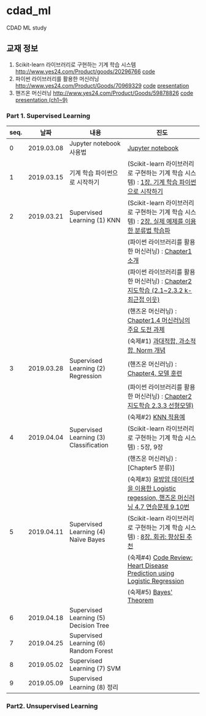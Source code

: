 # cdad_ml
CDAD ML study

## 교재 정보
1. Scikit-learn 라이브러리로 구현하는 기계 학습 시스템 http://www.yes24.com/Product/goods/20296766 [code](https://github.com/luispedro/BuildingMachineLearningSystemsWithPython)
2. 파이썬 라이브러리를 활용한 머신러닝 http://www.yes24.com/Product/Goods/70969329 [code](https://github.com/rickiepark/introduction_to_ml_with_python)  [presentation](https://github.com/rickiepark/hongdae-ml-study/tree/master/epoch%232)
3. 핸즈온 머신러닝 http://www.yes24.com/Product/Goods/59878826 [code](https://github.com/rickiepark/handson-ml)  [presentation (ch1~9)](https://github.com/rickiepark/hongdae-ml-study/tree/master/handson-ml)

### Part 1. Supervised Learning
|seq.|    날짜        |     내용        |     진도                                                                                      
|----| ---------|-----------------------| -----------------------
|  0 |2019.03.08| Jupyter notebook 사용법 | [Jupyter notebook](https://github.com/irobii/cdad_ml/blob/master/Jupyter%20notebook.ipynb) 
|  1 |2019.03.15| 기계 학습 파이썬으로 시작하기 |(Scikit-learn 라이브러리로 구현하는 기계 학습 시스템)  : [1장. 기계 학습 파이썬으로 시작하기](https://github.com/irobii/cdad_ml/blob/master/building_ml_systems_with_python/Ch01_Getting_Started_with_Python_Machine_Learning.ipynb)
|  2 |2019.03.21| Supervised Learning (1) KNN |(Scikit-learn 라이브러리로 구현하는 기계 학습 시스템)  : [2장. 실제 예제를 이용한 분류법 학습파](https://github.com/irobii/cdad_ml/blob/master/building_ml_systems_with_python/Ch02_Classification.ipynb)
|    |          |                             |(파이썬 라이브러리를 활용한 머신러닝)   : [Chapter1 소개](https://github.com/irobii/cdad_ml/blob/master/introduction_to_ml_with_python/01-introduction.ipynb)
|    |          |                             |(파이썬 라이브러리를 활용한 머신러닝)   : [Chapter2 지도학습 (2.1~2.3.2 k-최근접 이웃)](https://github.com/irobii/cdad_ml/blob/master/introduction_to_ml_with_python/02-supervised-learning.ipynb)
|    |          |                             | (핸즈온 머신러닝)   : [Chapter1.4 머신러닝의 주요 도전 과제](https://github.com/rickiepark/hongdae-ml-study/blob/master/handson-ml/(handson-ml)Ch.1-Machine%20Learning%20Landscape.pdf)
|    |          |                             | (숙제#1) [과대적합, 과소적합, Norm 개념](https://github.com/irobii/cdad_ml/blob/master/homework/hw1_jhkim_Overfitting_Underfitting_L1_L2_Norm.docx)
|  3 |2019.03.28 | Supervised Learning (2) Regression |  (핸즈온 머신러닝)   : [Chapter4. 모델 훈련](https://github.com/irobii/cdad_ml/blob/master/handson-ml/Ch04_Training_Models.ipynb)
|    |          |                             |(파이썬 라이브러리를 활용한 머신러닝)   : [Chapter2 지도학습 2.3.3 선형모델)](https://github.com/irobii/cdad_ml/blob/master/introduction_to_ml_with_python/02-supervised-learning.ipynb)
|    |          |                             | (숙제#2) [KNN 적용예](https://github.com/irobii/cdad_ml/blob/master/homework/hw2_ihjung_KNN_BreastCancer.pptx)
|  4 |2019.04.04| Supervised Learning (3) Classification | (Scikit-learn 라이브러리로 구현하는 기계 학습 시스템)  : 5장, 9장
|    |          |                             |(핸즈온 머신러닝)   : [Chapter5 분류)]
|    |          |                             | (숙제#3) [유방암 데이터셋을 이용한 Logistic regession, 핸즈온 머신러닝 4.7 연습문제 9,10번](https://github.com/io2oi/selfstudy/tree/master/mlwithpython/ch2)
|  5 |2019.04.11 | Supervised Learning (4) Naïve Bayes | (Scikit-learn 라이브러리로 구현하는 기계 학습 시스템)  : [8장. 회귀: 향상된 추천](https://github.com/irobii/cdad_ml/blob/master/building_ml_systems_with_python/Ch06_ClassificationII_SentimentalAnalysis.ipynb) | 
|    |          |                             | (숙제#4) [Code Review: Heart Disease Prediction using Logistic Regression](https://www.kaggle.com/neisha/heart-disease-prediction-using-logistic-regression)
|    |          |                             | (숙제#5) [Bayes' Theorem](https://github.com/irobii/cdad_ml/blob/master/homework/hw5_BayesTheorem.pptx)
|  6 |2019.04.18 | Supervised Learning (5) Decision Tree |  | 
|  7 |2019.04.25 | Supervised Learning (6) Random Forest |  | 
|  8 |2019.05.02 | Supervised Learning (7) SVM |  | 
|  9 |2019.05.09 | Supervised Learning (8) 정리 |  | 

### Part2. Unsupervised Learning
